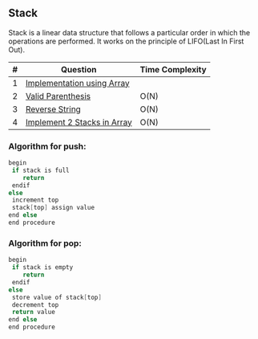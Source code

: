 ## Stack
Stack is a linear data structure that follows a particular order in which the operations are performed. It works on the principle of LIFO(Last In First Out).


|#|Question|Time Complexity|
|-|-|-|
|1|[Implementation using Array](./Implementation%20using%20Array/)||
|2|[Valid Parenthesis](./Valid%20Parenthesis/)|O(N)|
|3|[Reverse String](./Reversing%20String/)|O(N)|
|4|[Implement 2 Stacks in Array](./Implementing%202%20Stack%20in%20Array/)|O(N)|

### Algorithm for push:

```cpp
begin
 if stack is full
    return
 endif
else  
 increment top
 stack[top] assign value
end else
end procedure
```

### Algorithm for pop:

```cpp
begin
 if stack is empty
    return
 endif
else
 store value of stack[top]
 decrement top
 return value
end else
end procedure
```